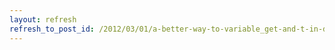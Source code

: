 ```yaml
---
layout: refresh
refresh_to_post_id: /2012/03/01/a-better-way-to-variable_get-and-t-in-drupal
---
```

